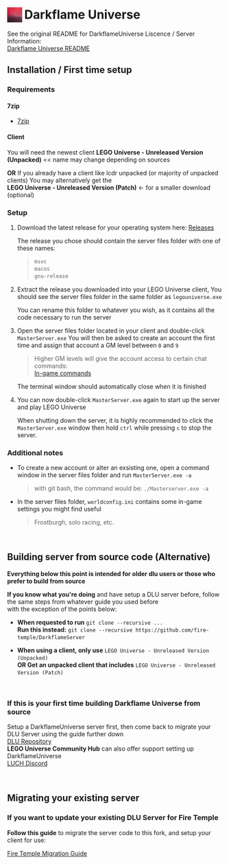 # <img style="float: left; padding-right: 5px" height=35px width=35px src="logo.png"> Darkflame Universe

See the original README for DarkflameUniverse Liscence / Server Information:                       
[Darkflame Universe README](https://github.com/Fire-Temple/DarkflameServer/blob/main/README_original.md)

## Installation / First time setup

### Requirements

#### 7zip
 - [7zip](https://www.7-zip.org/)

#### Client
You will need the newest client **LEGO Universe - Unreleased Version (Unpacked)** << name may change depending on sources

**OR** If you already have a client like lcdr unpacked (or majority of unpacked clients)
You may alternatively get the              
**LEGO Universe - Unreleased Version (Patch)** <- for a smaller download (optional)

### Setup

1. Download the latest release for your operating system here: 
	[Releases](https://github.com/Fire-Temple/DarkflameServer/releases)
	
	The release you chose should contain the server files folder with one of these names:
	> ```diff
	> msvc
	> macos
	> gnu-release
	
	
2. Extract the release you downloaded into your LEGO Universe client, You should see the server files folder
   in the same folder as `legouniverse.exe`
   
	You can rename this folder to whatever you wish, as it contains all the code necessary to run the server
   
   
3. Open the server files folder located in your client and double-click `MasterServer.exe`
	You will then be asked to create an account the first time and assign that account a GM level between `0` and `9`
	
	> Higher GM levels will give the account access to certain chat commands:	
	> [In-game commands](https://github.com/Fire-Temple/DarkflameServer/blob/main/docs/Commands.md)
	
	The terminal window should automatically close when it is finished
	
	
4. You can now double-click `MasterServer.exe` again to start up the server and play LEGO Universe

	When shutting down the server, it is highly recommended to click the `MasterServer.exe` window 
	then hold `ctrl` while pressing `c` to stop the server.
	
	
### Additional notes	
	
* To create a new account or alter an exsisting one, open a command window in the server files folder
	and run `MasterServer.exe -a`
	
	> with git bash, the command would be: 
	> `./Masterserver.exe -a`


* In the server files folder, `worldconfig.ini`	contains some in-game settings you might find useful

	> Frostburgh, solo racing, etc.
	
<br>

## Building server from source code (Alternative)

**Everything below this point is intended for older dlu users or those who prefer to build from source**


**If you know what you're doing** and have setup a DLU server before, follow the same steps from whatever guide you used before                   
with the exception of the points below:

* **When requested to run** `git clone --recursive ...`                       
  **Run this instead:** `git clone --recursive https://github.com/fire-temple/DarkflameServer`
  
* **When using a client, only use** `LEGO Universe - Unreleased Version (Unpacked)`                               
  **OR Get an unpacked client that includes** `LEGO Universe - Unreleased Version (Patch)`

<br>

### If this is your first time building Darkflame Universe from source

Setup a DarkflameUniverse server first, then come back to migrate your DLU Server using the guide further down                               
[DLU Repository](https://github.com/DarkflameUniverse/DarkflameServer)            
**LEGO Universe Community Hub** can also offer support setting up DarkflameUniverse              
[LUCH Discord](https://discord.gg/TW4fXd75uD)

<br>

## Migrating your existing server

### If you want to update your existing DLU Server for Fire Temple

**Follow this guide** to migrate the server code to this fork, and setup your client for use:

[Fire Temple Migration Guide](https://gist.github.com/Dimes6003/412591fdc7e96cd147456f30ac8a1f9e)

